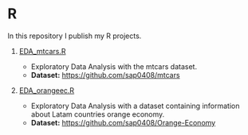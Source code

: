 # R

In this repository I publish my R projects.
   
1. [EDA_mtcars.R](https://github.com/japoveda10/datascience/blob/master/3.%20R/EDA_mtcars.R) <br>
   - Exploratory Data Analysis with the mtcars dataset.
   - <b>Dataset:</b> https://github.com/sap0408/mtcars
   
2. [EDA_orangeec.R](https://github.com/japoveda10/datascience/blob/master/3.%20R/EDA_orangeec.R)
   - Exploratory Data Analysis with a dataset containing information about Latam countries orange economy.
   - <b>Dataset:</b> https://github.com/sap0408/Orange-Economy